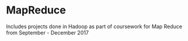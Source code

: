 # MapReduce
Includes projects done in Hadoop as part of coursework for Map Reduce from September - December 2017
